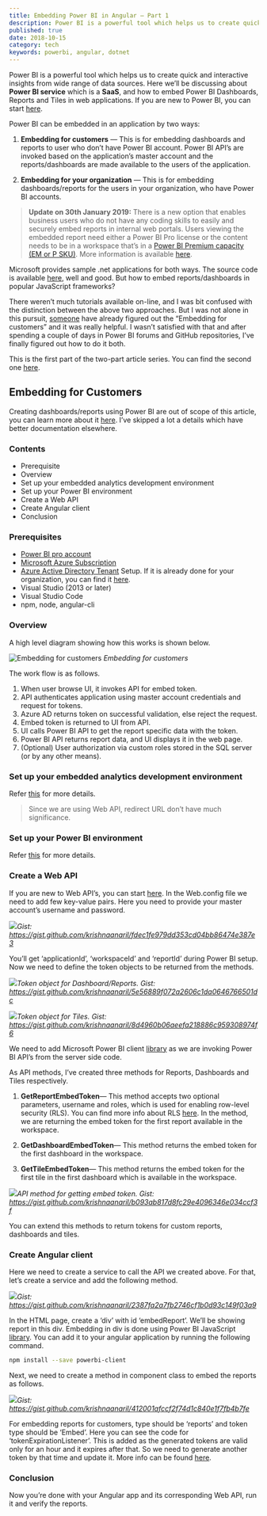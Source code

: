 ```yaml
---
title: Embedding Power BI in Angular — Part 1
description: Power BI is a powerful tool which helps us to create quick and interactive insights from wide range of data sources. Here we’ll be discussing about Power BI service which is a SaaS, and how to embed Power BI Dashboards, Reports and Tiles in web applications.
published: true
date: 2018-10-15
category: tech
keywords: powerbi, angular, dotnet
---
```


Power BI is a powerful tool which helps us to create quick and interactive insights from wide range of data sources. Here we’ll be discussing about **Power BI service** which is a **SaaS**, and how to embed Power BI Dashboards, Reports and Tiles in web applications. If you are new to Power BI, you can start [here](https://docs.microsoft.com/en-us/power-bi/power-bi-overview).

Power BI can be embedded in an application by two ways:

 1. **Embedding for customers** — This is for embedding dashboards and reports to user who don’t have Power BI account. Power BI API’s are invoked based on the application’s master account and the reports/dashboards are made available to the users of the application.

 2. **Embedding for your organization** — This is for embedding dashboards/reports for the users in your organization, who have Power BI accounts.
>  **Update on 30th January 2019:** There is a new option that enables business users who do not have any coding skills to easily and securely embed reports in internal web portals. Users viewing the embedded report need either a Power BI Pro license or the content needs to be in a workspace that’s in a [Power BI Premium capacity (EM or P SKU)](https://docs.microsoft.com/en-us/power-bi/service-admin-premium-purchase). More information is available [here](https://powerbi.microsoft.com/en-us/blog/easily-embed-secure-power-bi-reports-in-your-internal-portals-or-websites).

Microsoft provides sample .net applications for both ways. The source code is available [here](https://github.com/Microsoft/PowerBI-Developer-Samples), well and good. But how to embed reports/dashboards in popular JavaScript frameworks?

There weren’t much tutorials available on-line, and I was bit confused with the distinction between the above two approaches. But I was not alone in this pursuit, [someone](https://medium.com/@ramandeep.singh.1983/power-bi-overview-and-angular-embedding-how-to-f73390f4a399) have already figured out the “Embedding for customers” and it was really helpful. I wasn’t satisfied with that and after spending a couple of days in Power BI forums and GitHub repositories, I’ve finally figured out how to do it both.

This is the first part of the two-part article series. You can find the second one [here](https://krishnamohan.dev/blog/embedding-powerbi-in-angular-part-2).

## Embedding for Customers

Creating dashboards/reports using Power BI are out of scope of this article, you can learn more about it [here](https://docs.microsoft.com/en-us/power-bi/service-get-started). I’ve skipped a lot a details which have better documentation elsewhere.

### Contents

* Prerequisite
* Overview
* Set up your embedded analytics development environment
* Set up your Power BI environment
* Create a Web API
* Create Angular client
* Conclusion

### Prerequisites

* [Power BI pro account](https://powerbi.microsoft.com/en-us/pricing/)
* [Microsoft Azure Subscription](https://azure.microsoft.com/en-us/free/)
* [Azure Active Directory Tenant](https://docs.microsoft.com/en-us/power-bi/developer/create-an-azure-active-directory-tenant) Setup. If it is already done for your organization, you can find it [here](https://www.whatismytenantid.com/).
* Visual Studio (2013 or later)
* Visual Studio Code
* npm, node, angular-cli

### Overview

A high level diagram showing how this works is shown below.

![Embedding for customers](assets/images/01_01.png)
*Embedding for customers*

The work flow is as follows.

 1. When user browse UI, it invokes API for embed token.
 2. API authenticates application using master account credentials and request for tokens.
 3. Azure AD returns token on successful validation, else reject the request.
 4. Embed token is returned to UI from API.
 5. UI calls Power BI API to get the report specific data with the token.
 6. Power BI API returns report data, and UI displays it in the web page.
 7. (Optional) User authorization via custom roles stored in the SQL server (or by any other means).

### Set up your embedded analytics development environment

Refer [this](https://docs.microsoft.com/en-us/power-bi/developer/embed-sample-for-customers#set-up-your-embedded-analytics-development-environment) for more details.
>  Since we are using Web API, redirect URL don’t have much significance.

### Set up your Power BI environment

Refer [this](https://docs.microsoft.com/en-us/power-bi/developer/embed-sample-for-customers#set-up-your-power-bi-environment) for more details.

### Create a Web API

If you are new to Web API’s, you can start [here](https://docs.microsoft.com/en-us/aspnet/web-api/overview/getting-started-with-aspnet-web-api/tutorial-your-first-web-api). In the Web.config file we need to add few key-value pairs. Here you need to provide your master account’s username and password.

![](assets/images/01_02.png)*Gist: https://gist.github.com/krishnaanaril/fdec1fe979dd353cd04bb86474e387e3*

You’ll get ‘applicationId’, ‘workspaceId’ and ‘reportId’ during Power BI setup. Now we need to define the token objects to be returned from the methods.

![](assets/images/01_03.png)*Token object for Dashboard/Reports. Gist: https://gist.github.com/krishnaanaril/5e56889f072a2606c1da0646766501dc*

![](assets/images/01_04.png)*Token object for Tiles. Gist: https://gist.github.com/krishnaanaril/8d4960b06aeefa218886c959308974f6*

We need to add Microsoft Power BI client [library](https://www.nuget.org/packages/Microsoft.PowerBI.Api/) as we are invoking Power BI API’s from the server side code.

As API methods, I’ve created three methods for Reports, Dashboards and Tiles respectively.

 1. **GetReportEmbedToken**— This method accepts two optional parameters, username and roles, which is used for enabling row-level security (RLS). You can find more info about RLS [here](https://docs.microsoft.com/en-us/power-bi/service-admin-rls). In the method, we are returning the embed token for the first report available in the workspace.

 2. **GetDashboardEmbedToken**— This method returns the embed token for the first dashboard in the workspace.

 3. **GetTileEmbedToken**— This method returns the embed token for the first tile in the first dashboard which is available in the workspace.

![](assets/images/01_05.png)*API method for getting embed token. Gist: https://gist.github.com/krishnaanaril/b093ab817d8fc29e4096346e034ccf3f*

You can extend this methods to return tokens for custom reports, dashboards and tiles.

### Create Angular client

Here we need to create a service to call the API we created above. For that, let’s create a service and add the following method.

![](assets/images/01_06.png)*Gist: https://gist.github.com/krishnaanaril/2387fa2a7fb2746cf1b0d93c149f03a9*

In the HTML page, create a ‘div’ with id ‘embedReport’. We’ll be showing report in this div. Embedding in div is done using Power BI JavaScript [library](https://github.com/Microsoft/PowerBI-JavaScript). You can add it to your angular application by running the following command.

```bash
npm install --save powerbi-client
```

Next, we need to create a method in component class to embed the reports as follows.

![](assets/images/01_07.png)*Gist: https://gist.github.com/krishnaanaril/412001afccf2f74d1c840e1f7fb4b7fe*

For embedding reports for customers, type should be ‘reports’ and token type should be ‘Embed’. Here you can see the code for ‘tokenExpirationListener’. This is added as the generated tokens are valid only for an hour and it expires after that. So we need to generate another token by that time and update it. More info can be found [here](https://github.com/Microsoft/PowerBI-JavaScript/wiki/Refresh-token-using-JavaScript-SDK-example).

### Conclusion

Now you’re done with your Angular app and its corresponding Web API, run it and verify the reports.


